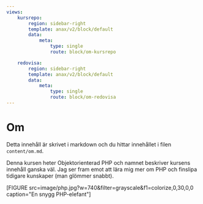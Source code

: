 ```yaml
---
views:
    kursrepo:
        region: sidebar-right
        template: anax/v2/block/default
        data:
            meta:
                type: single
                route: block/om-kursrepo

    redovisa:
        region: sidebar-right
        template: anax/v2/block/default
        data:
            meta:
                type: single
                route: block/om-redovisa
---
```

Om
=========================

Detta innehåll är skrivet i markdown och du hittar innehållet i filen `content/om.md`.

Denna kursen heter Objektorienterad PHP och namnet beskriver kursens innehåll ganska väl.
Jag ser fram emot att lära mig mer om PHP och finslipa tidigare kunskaper (man glömmer snabbt).

[FIGURE src=image/php.jpg?w=740&filter=grayscale&f1=colorize,0,30,0,0 caption="En snygg PHP-elefant"]
